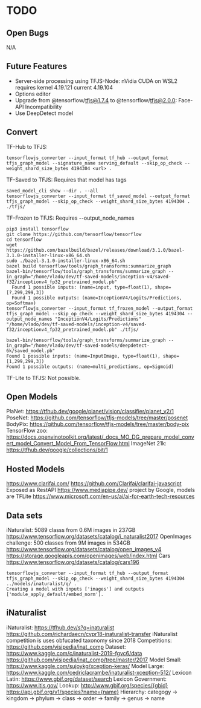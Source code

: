 # TODO

## Open Bugs

N/A

## Future Features

- Server-side processing using TFJS-Node: nVidia CUDA on WSL2 requires kernel 4.19.121 current 4.19.104
- Options editor
- Upgrade from @tensorflow/tfjs@1.7.4 to @tensorflow/tfjs@2.0.0: Face-API Incompatibility
- Use DeepDetect model

## Convert

TF-Hub to TFJS:

    tensorflowjs_converter --input_format tf_hub --output_format tfjs_graph_model --signature_name serving_default --skip_op_check --weight_shard_size_bytes 4194304 <url> .

TF-Saved to TFJS:
Requires that model has tags

    saved_model_cli show --dir . --all
    tensorflowjs_converter --input_format tf_saved_model --output_format tfjs_graph_model --skip_op_check --weight_shard_size_bytes 4194304 . ./tfjs/

TF-Frozen to TFJS:
Requires --output_node_names

    pip3 install tensorflow
    git clone https://github.com/tensorflow/tensorflow
    cd tensorflow
    wget https://github.com/bazelbuild/bazel/releases/download/3.1.0/bazel-3.1.0-installer-linux-x86_64.sh
    sudo ./bazel-3.1.0-installer-linux-x86_64.sh
    bazel build tensorflow/tools/graph_transforms:summarize_graph
    bazel-bin/tensorflow/tools/graph_transforms/summarize_graph --in_graph="/home/vlado/dev/tf-saved-models/inception-v4/saved-f32/inceptionv4_fp32_pretrained_model.pb"
      Found 1 possible inputs: (name=input, type=float(1), shape=[?,299,299,3])
      Found 1 possible outputs: (name=InceptionV4/Logits/Predictions, op=Softmax)
    tensorflowjs_converter --input_format tf_frozen_model --output_format tfjs_graph_model --skip_op_check --weight_shard_size_bytes 4194304 --output_node_names "InceptionV4/Logits/Predictions" "/home/vlado/dev/tf-saved-models/inception-v4/saved-f32/inceptionv4_fp32_pretrained_model.pb" ./tfjs/

    bazel-bin/tensorflow/tools/graph_transforms/summarize_graph --in_graph="/home/vlado/dev/tf-saved-models/deepdetect-6k/saved_model.pb"
    Found 1 possible inputs: (name=InputImage, type=float(1), shape=[1,299,299,3])
    Found 1 possible outputs: (name=multi_predictions, op=Sigmoid)

TF-Lite to TFJS:
Not possible.

## Open Models

PlaNet: <https://tfhub.dev/google/planet/vision/classifier/planet_v2/1>
PoseNet: <https://github.com/tensorflow/tfjs-models/tree/master/posenet>
BodyPix: <https://github.com/tensorflow/tfjs-models/tree/master/body-pix>
TensorFlow zoo: <https://docs.openvinotoolkit.org/latest/_docs_MO_DG_prepare_model_convert_model_Convert_Model_From_TensorFlow.html>
ImageNet 21k: <https://tfhub.dev/google/collections/bit/1>

## Hosted Models

<https://www.clarifai.com/> <https://github.com/Clarifai/clarifai-javascript> Exposed as RestAPI
<https://www.mediapipe.dev/> project by Google, models are TFLite
<https://www.microsoft.com/en-us/ai/ai-for-earth-tech-resources>

## Data sets

iNaturalist: 5089 classs from 0.6M images in 237GB <https://www.tensorflow.org/datasets/catalog/i_naturalist2017>
OpenImages challenge: 500 classes from 9M images in 534GB <https://www.tensorflow.org/datasets/catalog/open_images_v4> <https://storage.googleapis.com/openimages/web/index.html>
Cars <https://www.tensorflow.org/datasets/catalog/cars196>

    tensorflowjs_converter --input_format tf_hub --output_format tfjs_graph_model --skip_op_check --weight_shard_size_bytes 4194304 ../models/inaturalist/q/ .
    Creating a model with inputs ['images'] and outputs ['module_apply_default/embed_norm'].

## iNaturalist

iNaturalist: <https://tfhub.dev/s?q=inaturalist> <https://github.com/richardaecn/cvpr18-inaturalist-transfer>
iNaturalist competition is uses obfucated taxonomy since 2018
Competitions: <https://github.com/visipedia/inat_comp>
Dataset: <https://www.kaggle.com/c/inaturalist-2019-fgvc6/data> <https://github.com/visipedia/inat_comp/tree/master/2017>
Model Small: <https://www.kaggle.com/sujoykg/xception-keras/>
Model Large: <https://www.kaggle.com/cedriclacrambe/inaturalist-xception-512/>
Lexicon Latin: <https://www.gbif.org/dataset/search>
Lexicon Government: <https://www.itis.gov/>
Lookup: <http://www.gbif.org/species/{gbid}> <https://api.gbif.org/v1/species?name={name}>
Hierarchy: categogy -> kingdom -> phylum -> class -> order -> family -> genus -> name
